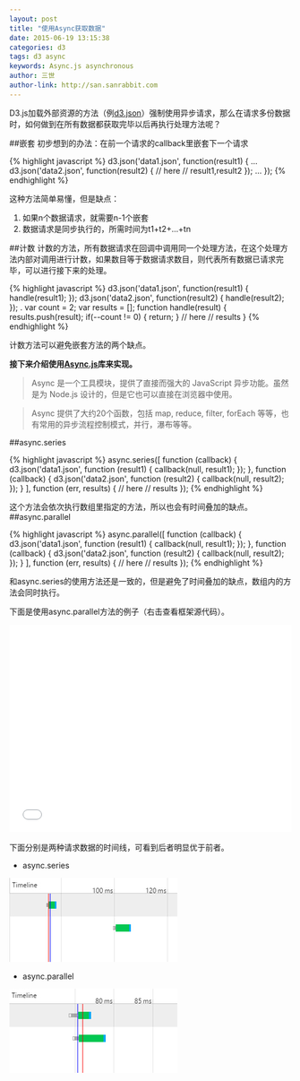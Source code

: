 ```yaml
---
layout: post
title: "使用Async获取数据"
date: 2015-06-19 13:15:38
categories: d3
tags: d3 async
keywords: Async.js asynchronous
author: 三世
author-link: http://san.sanrabbit.com
---
```


D3.js加载外部资源的方法（例[d3.json](https://github.com/mbostock/d3/wiki/Requests#d3_json)）强制使用异步请求，那么在请求多份数据时，如何做到在所有数据都获取完毕以后再执行处理方法呢？

##嵌套
初步想到的办法：在前一个请求的callback里嵌套下一个请求

{% highlight javascript %}
d3.json('data1.json', function(result1) {
	...
	d3.json('data2.json', function(result2) {
		// here 
		// result1,result2
	});
	...
});
{% endhighlight %}

这种方法简单易懂，但是缺点：

1. 如果n个数据请求，就需要n-1个嵌套
2. 数据请求是同步执行的，所需时间为t1+t2+...+tn

##计数
计数的方法，所有数据请求在回调中调用同一个处理方法，在这个处理方法内部对调用进行计数，如果数目等于数据请求数目，则代表所有数据已请求完毕，可以进行接下来的处理。

{% highlight javascript %}
d3.json('data1.json', function(result1) {
	handle(result1);
});
d3.json('data2.json', function(result2) {
	handle(result2);
});
.
var count = 2;
var results = [];
function handle(result) {
	results.push(result);
	if(--count != 0) {
		return;
	}
	// here
	// results
}
{% endhighlight %}
	
计数方法可以避免嵌套方法的两个缺点。

**接下来介绍使用[Async.js](https://github.com/caolan/async)库来实现。**
> Async 是一个工具模块，提供了直接而强大的 JavaScript 异步功能。虽然是为 Node.js 设计的，但是它也可以直接在浏览器中使用。

> Async 提供了大约20个函数，包括 map, reduce, filter, forEach 等等，也有常用的异步流程控制模式，并行，瀑布等等。

##async.series

{% highlight javascript %}
async.series([
    function (callback) {
        d3.json('data1.json', function (result1) {
            callback(null, result1);
        });
    },
    function (callback) {
        d3.json('data2.json', function (result2) {
            callback(null, result2);
        });
    }
], function (err, results) {
	// here
	// results
});
{% endhighlight %}

这个方法会依次执行数组里指定的方法，所以也会有时间叠加的缺点。
##async.parallel

{% highlight javascript %}
async.parallel([
    function (callback) {
        d3.json('data1.json', function (result1) {
            callback(null, result1);
        });
    },
    function (callback) {
        d3.json('data2.json', function (result2) {
            callback(null, result2);
        });
    }
], function (err, results) {
	// here
	// results
});
{% endhighlight %}

和async.series的使用方法还是一致的，但是避免了时间叠加的缺点，数组内的方法会同时执行。

下面是使用async.parallel方法的例子（右击查看框架源代码）。

 <iframe src="/demo/async/index.html" style="width:100%; height:370px; border: none;overflow-y: hidden"></iframe>

下面分别是两种请求数据的时间线，可看到后者明显优于前者。

* async.series

![async.series](/demo/async/async1.jpg)

* async.parallel

![async.parallel](/demo/async/async2.jpg)
